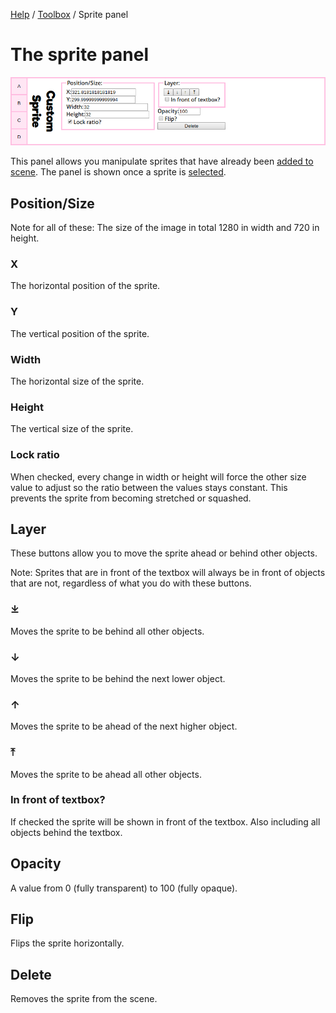 [Help](../index.md) / [Toolbox](../toolbox.md) / Sprite panel

# The sprite panel

![The sprite panel](sprite.png 'The sprite panel')

This panel allows you manipulate sprites that have already been [added to scene](add.md). The panel is shown once a sprite is [selected](../selection.md).

## Position/Size

Note for all of these: The size of the image in total 1280 in width and 720 in height.

### X

The horizontal position of the sprite.

### Y

The vertical position of the sprite.

### Width

The horizontal size of the sprite.

### Height

The vertical size of the sprite.

### Lock ratio

When checked, every change in width or height will force the other size value to adjust so the ratio between the values stays constant. This prevents the sprite from becoming stretched or squashed.

## Layer

These buttons allow you to move the sprite ahead or behind other objects.

Note: Sprites that are in front of the textbox will always be in front of objects that are not, regardless of what you do with these buttons.

### &#10515;

Moves the sprite to be behind all other objects.

### &#8595;

Moves the sprite to be behind the next lower object.

### &#8593;

Moves the sprite to be ahead of the next higher object.

### &#10514;

Moves the sprite to be ahead all other objects.

### In front of textbox?

If checked the sprite will be shown in front of the textbox. Also including all objects behind the textbox.

## Opacity

A value from 0 (fully transparent) to 100 (fully opaque).

## Flip

Flips the sprite horizontally.

## Delete

Removes the sprite from the scene.

